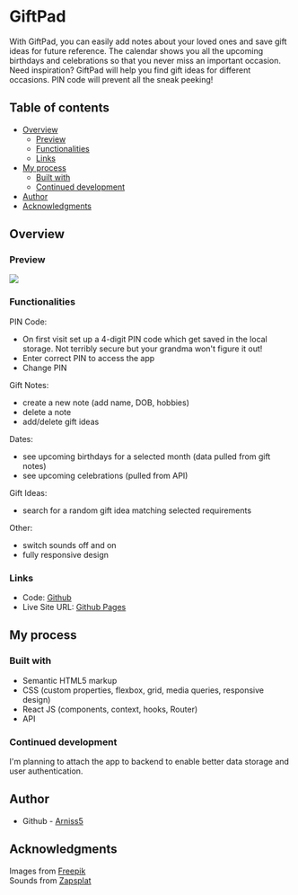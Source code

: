 # GiftPad
With GiftPad, you can easily add notes about your loved ones and save gift ideas for future reference. The calendar shows you all the upcoming birthdays and celebrations so that you never miss an important occasion. Need inspiration? GiftPad will help you find gift ideas for different occasions. PIN code will prevent all the sneak peeking!

## Table of contents

- [Overview](#overview)
  - [Preview](#preview)
  - [Functionalities](#functionalities)
  - [Links](#links)
- [My process](#my-process)
  - [Built with](#built-with)
  - [Continued development](#continued-development)
- [Author](#author)
- [Acknowledgments](#acknowledgments)

## Overview

### Preview

![](./src/images/giftpad.gif)

### Functionalities

PIN Code:
- On first visit set up a 4-digit PIN code which get saved in the local storage. Not terribly secure but your grandma won't figure it out!
- Enter correct PIN to access the app
- Change PIN

Gift Notes:
- create a new note (add name, DOB, hobbies)
- delete a note
- add/delete gift ideas

Dates:
- see upcoming birthdays for a selected month (data pulled from gift notes)
- see upcoming celebrations (pulled from API)

Gift Ideas:

- search for a random gift idea matching selected requirements

Other:
- switch sounds off and on
- fully responsive design


### Links

- Code: [Github](https://github.com/Arniss5/giftpad)
- Live Site URL: [Github Pages](https://arniss5.github.io/giftpad)

## My process

### Built with

- Semantic HTML5 markup
- CSS (custom properties, flexbox, grid, media queries, responsive design)
- React JS (components, context, hooks, Router)
- API


### Continued development

I'm planning to attach the app to backend to enable better data storage and user authentication.

## Author

- Github - [Arniss5](https://github.com/Arniss5)

## Acknowledgments

Images from [Freepik](https://www.freepik.com/author/stories)<br>
Sounds from [Zapsplat](https://www.zapsplat.com/)
